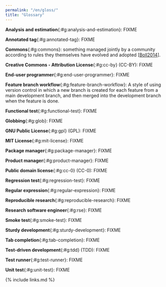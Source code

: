 ```yaml
---
permalink: "/en/gloss/"
title: "Glossary"
---
```


**Analysis and estimation**{:#g:analysis-and-estimation}:
FIXME

**Annotated tag**{:#g:annotated-tag}:
FIXME

**Commons**{:#g:commons}:
something managed jointly by a community
according to rules they themselves have evolved and adopted
[[Boll2014](#CITE)].

**Creative Commons - Attribution License**{:#g:cc-by} (CC-BY):
FIXME

**End-user programmer**{:#g:end-user-programmer}:
FIXME

**Feature branch workflow**{:#g:feature-branch-workflow}:
A style of using version control in which
a new branch is created for each feature from a main development branch,
and then merged into the development branch when the feature is done.

**Functional test**{:#g:functional-test}:
FIXME

**Globbing**{:#g:glob}:
FIXME

**GNU Public License**{:#g:gpl} (GPL):
FIXME

**MIT License**{:#g:mit-license}:
FIXME

**Package manager**{:#g:package-manager}:
FIXME

**Product manager**{:#g:product-manager}:
FIXME

**Public domain license**{:#g:cc-0} (CC-0):
FIXME

**Regression test**{:#g:regression-test}:
FIXME

**Regular expression**{:#g:regular-expression}:
FIXME

**Reproducible research**{:#g:reproducible-research}:
FIXME

**Research software engineer**{:#g:rse}:
FIXME

**Smoke test**{:#g:smoke-test}:
FIXME

**Sturdy development**{:#g:sturdy-development}:
FIXME

**Tab completion**{:#g:tab-completion}:
FIXME

**Test-driven development**{:#g:tdd} (TDD):
FIXME

**Test runner**{:#g:test-runner}:
FIXME

**Unit test**{:#g:unit-test}:
FIXME

{% include links.md %}
